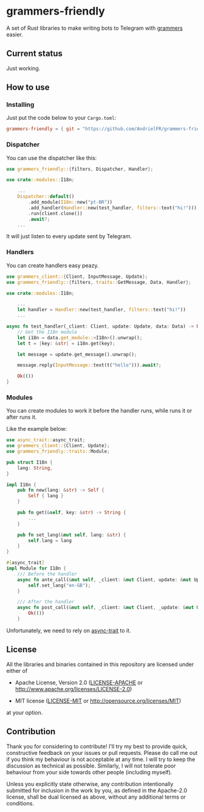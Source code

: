 # grammers-friendly

A set of Rust libraries to make writing bots to Telegram with [grammers] easier.

## Current status

Just working.


## How to use

### Installing

Just put the code below to your `Cargo.toml`:

```toml
grammers-friendly = { git = "https://github.com/AndrielFR/grammers-friendly" }
```

### Dispatcher

You can use the dispatcher like this:
```rust
use grammers_friendly::{filters, Dispatcher, Handler};

use crate::modules::I18n;

    ...
    Dispatcher::default()
        .add_module(I18n::new("pt-BR"))
        .add_handler(Handler::new(test_handler, filters::text("hi!")))
        .run(client.clone())
        .await?;
    ...
```

It will just listen to every update sent by Telegram.

### Handlers

You can create handlers easy peazy.
```rust
use grammers_client::{Client, InputMessage, Update};
use grammers_friendly::{filters, traits::GetMessage, Data, Handler};

use crate::modules::I18n;

    ...
    let handler = Handler::new(test_handler, filters::text("hi!"))
    ...

async fn test_handler(_client: Client, update: Update, data: Data) -> Result<(), Box<dyn std::error::Error> {
    // Get the I18n module
    let i18n = data.get_module::<I18n>().unwrap();
    let t = |key: &str| = i18n.get(key);

    let message = update.get_message().unwrap();

    message.reply(InputMessage::text(t("hello"))).await?;

    Ok(())
}
```

### Modules

You can create modules to work it before the handler runs, while runs it or after runs it.

Like the example below:
```rust
use async_trait::async_trait;
use grammers_client::{Client, Update};
use grammers_friendly::traits::Module;

pub struct I18n {
    lang: String,
}

impl I18n {
    pub fn new(lang: &str) -> Self {
        Self { lang }
    }

    pub fn get(&self, key: &str) -> String {
        ...
    }

    pub fn set_lang(&mut self, lang: &str) {
        self.lang = lang
    }
}

#[async_trait]
impl Module for I18n {
    /// Before the handler
    async fn ante_call(&mut self, _client: &mut Client, update: &mut Update) -> Result<(), Box<dyn std::error::Error> {
        self.set_lang("en-GB");
    }

    /// After the handler
    async fn post_call(&mut self, _client: &mut Client, _update: &mut Update) -> Result<(), Box<dyn std::error::Error> {
        Ok(())
    }
```

Unfortunately, we need to rely on [async-trait] to it.

## License

All the libraries and binaries contained in this repository are licensed under either of

* Apache License, Version 2.0 ([LICENSE-APACHE] or
  http://www.apache.org/licenses/LICENSE-2.0)

* MIT license ([LICENSE-MIT] or http://opensource.org/licenses/MIT)

at your option.

## Contribution

Thank you for considering to contribute! I'll try my best to provide quick, constructive feedback
on your issues or pull requests. Please do call me out if you think my behaviour is not acceptable
at any time. I will try to keep the discussion as technical as possible. Similarly, I will not
tolerate poor behaviour from your side towards other people (including myself).

Unless you explicitly state otherwise, any contribution intentionally submitted
for inclusion in the work by you, as defined in the Apache-2.0 license, shall be
dual licensed as above, without any additional terms or conditions.

[async-trait]: https://github.com/dtolnay/async-trait

[grammers]: https://github.com/Lonami/grammers
[LICENSE-APACHE]: LICENSE-APACHE
[LICENSE-MIT]: LICENSE-MIT
